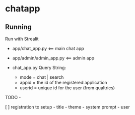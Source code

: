 # chatapp

## Running 

Run with Strealit 

- app/chat_app.py <== main chat app
- app/admin/admin_app.py <== admin app


- chat_app.py Query String:
    - mode = chat | search
    - appid = the id of the registered application
    - userid = unique id for the user (from qualtrics)



TODO - 

[ ]  registration to setup 
    - title
    - theme
    - system prompt
    - user

